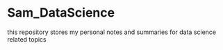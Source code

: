 # Sam_DataScience
this repository stores my personal notes and summaries for data science related topics
